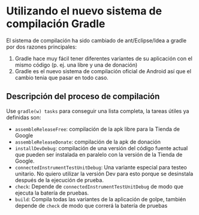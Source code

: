 Utilizando el nuevo sistema de compilación Gradle
=================================================

El sistema de compilación ha sido cambiado de ant/Eclipse/Idea a gradle por dos razones principales:

1. Gradle hace muy fácil tener diferentes variantes de su aplicación con el mismo código (p. ej. una
   libre y una de donación)
2. Gradle es el nuevo sistema de compilación oficial de Android así que el cambio tenia que pasar en
   todo caso.

Descripción del proceso de compilación
--------------------------------------

Use `gradle(w) tasks` para conseguir una lista completa, la tareas útiles ya definidas son:

- `assembleReleaseFree`: compilación de la apk libre para la Tienda de Google
- `assembleReleaseDonate`: compilación de la apk de donación
- `installDevDebug`: compilación de una versión del código fuente actual que pueden ser instalada en
  paralelo con la versión de la Tienda de Google.
- `connectedInstrumentTestUnitDebug`: Una variante especial para testeo unitario. No quiero utilizar
  la versión Dev para esto porque se desinstala después de la ejecución de prueba.
- `check`: Depende de `connectedInstrumentTestUnitDebug` de modo que ejecuta la batería de pruebas.
- `build`: Compila todas las variantes de la aplicación de golpe, también depende de `check` de modo
  que correrá la batería de pruebas

